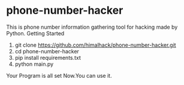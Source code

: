 # phone-number-hacker
This is phone number information gathering tool for hacking made by Python.
 Getting Started
1) git clone https://github.com/himalhack/phone-number-hacker.git
2) cd phone-number-hacker
3) pip install requirements.txt
4) python main.py

Your Program  is all set Now.You can use it.
